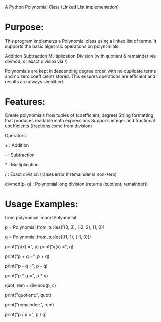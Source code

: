 A Python Polynomial Class (Linked List Implementation)

# Purpose:

This program implements a Polynomial class using a linked list of terms.
It supports the basic algebraic operations on polynomials:

Addition
Subtraction
Multiplication
Division (with quotient & remainder via divmod, or exact division via /)

Polynomials are kept in descending degree order, with no duplicate terms and no zero coefficients stored.
This ensures operations are efficient and results are always simplified.


# Features:

Create polynomials from tuples of (coefficient, degree)
String formatting that produces readable math expressions
Supports integer and fractional coefficients (fractions come from division)

Operators:

\+ : Addition

\- : Subtraction

\* : Multiplication

/ : Exact division (raises error if remainder is non-zero)

divmod(p, q) : Polynomial long division (returns (quotient, remainder))


# Usage Examples:

from polynomial import Polynomial

p = Polynomial.from_tuples([(3, 3), (-2, 2), (1, 0)]

q = Polynomial.from_tuples([(1, 1), (-1, 0)])

print("p(x) =", p)
print("q(x) =", q)

print("p + q =", p + q)

print("p - q =", p - q)

print("p * q =", p * q)

quot, rem = divmod(p, q)

print("quotient:", quot)

print("remainder:", rem)

print("p / q =", p / q)

